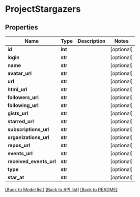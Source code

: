 # ProjectStargazers

## Properties
Name | Type | Description | Notes
------------ | ------------- | ------------- | -------------
**id** | **int** |  | [optional] 
**login** | **str** |  | [optional] 
**name** | **str** |  | [optional] 
**avatar_url** | **str** |  | [optional] 
**url** | **str** |  | [optional] 
**html_url** | **str** |  | [optional] 
**followers_url** | **str** |  | [optional] 
**following_url** | **str** |  | [optional] 
**gists_url** | **str** |  | [optional] 
**starred_url** | **str** |  | [optional] 
**subscriptions_url** | **str** |  | [optional] 
**organizations_url** | **str** |  | [optional] 
**repos_url** | **str** |  | [optional] 
**events_url** | **str** |  | [optional] 
**received_events_url** | **str** |  | [optional] 
**type** | **str** |  | [optional] 
**star_at** | **str** |  | [optional] 

[[Back to Model list]](../README.md#documentation-for-models) [[Back to API list]](../README.md#documentation-for-api-endpoints) [[Back to README]](../README.md)

